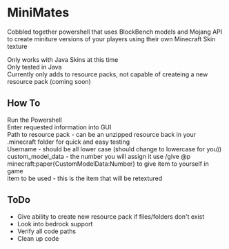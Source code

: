 # MiniMates

Cobbled together powershell that uses BlockBench models and Mojang API to create miniture versions of your players using their own Minecraft Skin texture  

Only works with Java Skins at this time  
Only tested in Java  
Currently only adds to resource packs, not capable of createing a new resource pack (coming soon)  

## How To
Run the Powershell  
Enter requested information into GUI  
Path to resource pack - can be an unzipped resource back in your .minecraft folder for quick and easy testing  
Username - should be all lower case (should change to lowercase for you))  
custom_model_data - the number you will assign it use /give @p minecraft:paper{CustomModelData:Number} to give item to yourself in game  
item to be used - this is the item that will be retextured   

## ToDo
- Give ability to create new resource pack if files/folders don't exist
- Look into bedrock support
- Verify all code paths
- Clean up code

